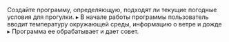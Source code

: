 Создайте программу, определяющую, подходят ли текущие погодные условия для прогулки.
▸ В начале работы программы пользователь вводит температуру окружающей среды, информацию о ветре и дожде
▸ Программа ее обрабатывает и дает совет.
